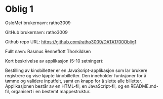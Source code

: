 Oblig 1
=======
OsloMet brukernavn: ratho3009

GitHub brukernavn: ratho3009

Github repo URL: https://github.com/ratho3009/DATA1700Oblig1

Fullt navn: Rasmus Renneflott Thorkildsen

Kort beskrivelse av applikasjon (5-10 setninger):

Bestilling av kinobilletter er en JavaScript-applikasjon som lar brukere registrere og vise kjøpte kinobilletter. 
Den inneholder funksjoner for å tømme og validere inputfelt, samt en knapp for å slette alle billetter. 
Applikasjonen består av en HTML-fil, en JavaScript-fil, og en README.md-fil, organisert i en bestemt mappestruktur.














